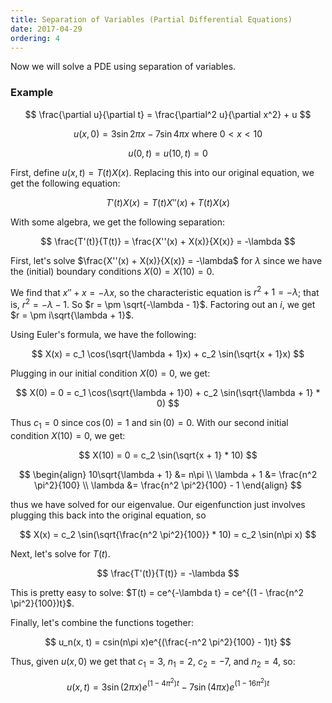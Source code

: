 ```yaml
---
title: Separation of Variables (Partial Differential Equations)
date: 2017-04-29
ordering: 4
---
```


Now we will solve a PDE using separation of variables.

### Example

$$
\frac{\partial u}{\partial t} = \frac{\partial^2 u}{\partial x^2} + u
$$

$$
u(x, 0) = 3 \sin 2\pi x - 7 \sin 4 \pi x \text{ where $0 < x < 10$}
$$

$$
u(0, t) = u(10, t) = 0
$$

First, define $u(x, t) = T(t)X(x)$. Replacing this into our original equation, we get the following equation:

$$
T'(t)X(x) = T(t)X''(x) + T(t)X(x)
$$

With some algebra, we get the following separation:

$$
\frac{T'(t)}{T(t)} = \frac{X''(x) + X(x)}{X(x)} = -\lambda
$$

First, let's solve $\frac{X''(x) + X(x)}{X(x)} = -\lambda$ for $\lambda$ since we have the (initial) boundary conditions $X(0) = X(10) = 0$.

We find that $x'' + x = -\lambda x$, so the characteristic equation is $r^2 + 1 = -\lambda$; that is, $r^2 = -\lambda - 1$. So $r = \pm \sqrt{-\lambda - 1}$. Factoring out an $i$, we get $r = \pm i\sqrt{\lambda + 1}$.

Using Euler's formula, we have the following:

$$
X(x) = c_1 \cos(\sqrt{\lambda + 1}x) + c_2 \sin(\sqrt{x + 1}x)
$$

Plugging in our initial condition $X(0) = 0$, we get:

$$
X(0) = 0 = c_1 \cos(\sqrt{\lambda + 1}0) + c_2 \sin(\sqrt{\lambda + 1} * 0)
$$

Thus $c_1 = 0$ since $\cos(0) = 1$ and $\sin(0) = 0$. With our second initial condition $X(10) = 0$, we get:

$$
X(10) = 0 = c_2 \sin(\sqrt{x + 1} * 10)
$$

$$
\begin{align}
  10\sqrt{\lambda + 1} &= n\pi \\
  \lambda + 1 &= \frac{n^2 \pi^2}{100} \\
  \lambda &= \frac{n^2 \pi^2}{100} - 1
\end{align}
$$

thus we have solved for our eigenvalue. Our eigenfunction just involves plugging this back into the original equation, so

$$
X(x) = c_2 \sin(\sqrt{\frac{n^2 \pi^2}{100}} * 10) = c_2 \sin(n\pi x)
$$

Next, let's solve for $T(t)$.

$$
\frac{T'(t)}{T(t)} = -\lambda
$$

This is pretty easy to solve: $T(t) = ce^{-\lambda t} = ce^{(1 - \frac{n^2 \pi^2}{100})t}$.

Finally, let's combine the functions together:

$$
u_n(x, t) = csin(n\pi x)e^{(\frac{-n^2 \pi^2}{100} - 1)t}
$$

Thus, given $u(x, 0)$ we get that $c_1 = 3$, $n_1 = 2$, $c_2 = -7$, and $n_2 = 4$, so:

$$
u(x, t) = 3\sin(2\pi x)e^{(1 - 4\pi^2)t} - 7\sin(4\pi x)e^{(1 - 16\pi^2)t}
$$
